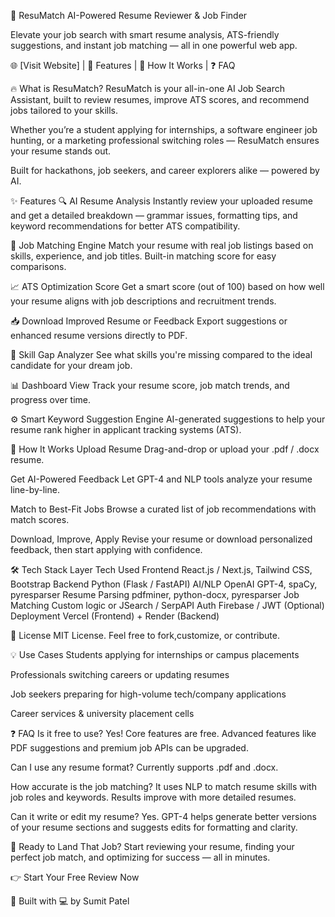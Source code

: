 📄 ResuMatch
AI-Powered Resume Reviewer & Job Finder

Elevate your job search with smart resume analysis, ATS-friendly suggestions, and instant job matching — all in one powerful web app.

🌐 [Visit Website] | 🧠 Features | 🚀 How It Works | ❓ FAQ

🔥 What is ResuMatch?
ResuMatch is your all-in-one AI Job Search Assistant, built to review resumes, improve ATS scores, and recommend jobs tailored to your skills.

Whether you’re a student applying for internships, a software engineer job hunting, or a marketing professional switching roles — ResuMatch ensures your resume stands out.

Built for hackathons, job seekers, and career explorers alike — powered by AI.

✨ Features
🔍 AI Resume Analysis
Instantly review your uploaded resume and get a detailed breakdown — grammar issues, formatting tips, and keyword recommendations for better ATS compatibility.

🎯 Job Matching Engine
Match your resume with real job listings based on skills, experience, and job titles. Built-in matching score for easy comparisons.

📈 ATS Optimization Score
Get a smart score (out of 100) based on how well your resume aligns with job descriptions and recruitment trends.

📥 Download Improved Resume or Feedback
Export suggestions or enhanced resume versions directly to PDF.

🧠 Skill Gap Analyzer
See what skills you're missing compared to the ideal candidate for your dream job.

📊 Dashboard View
Track your resume score, job match trends, and progress over time.

⚙️ Smart Keyword Suggestion Engine
AI-generated suggestions to help your resume rank higher in applicant tracking systems (ATS).

🧭 How It Works
Upload Resume
Drag-and-drop or upload your .pdf / .docx resume.

Get AI-Powered Feedback
Let GPT-4 and NLP tools analyze your resume line-by-line.

Match to Best-Fit Jobs
Browse a curated list of job recommendations with match scores.

Download, Improve, Apply
Revise your resume or download personalized feedback, then start applying with confidence.

🛠 Tech Stack
Layer	Tech Used
Frontend	React.js / Next.js, Tailwind CSS, Bootstrap
Backend	Python (Flask / FastAPI)
AI/NLP	OpenAI GPT-4, spaCy, pyresparser
Resume Parsing	pdfminer, python-docx, pyresparser
Job Matching	Custom logic or JSearch / SerpAPI
Auth	Firebase / JWT (Optional)
Deployment	Vercel (Frontend) + Render (Backend)

📄 License
MIT License. Feel free to fork,customize, or contribute.

💡 Use Cases
Students applying for internships or campus placements

Professionals switching careers or updating resumes

Job seekers preparing for high-volume tech/company applications

Career services & university placement cells

❓ FAQ
Is it free to use?
Yes! Core features are free. Advanced features like PDF suggestions and premium job APIs can be upgraded.

Can I use any resume format?
Currently supports .pdf and .docx.

How accurate is the job matching?
It uses NLP to match resume skills with job roles and keywords. Results improve with more detailed resumes.

Can it write or edit my resume?
Yes. GPT-4 helps generate better versions of your resume sections and suggests edits for formatting and clarity.

🚀 Ready to Land That Job?
Start reviewing your resume, finding your perfect job match, and optimizing for success — all in minutes.

👉 Start Your Free Review Now

🙌 Built with 💻 by Sumit Patel

